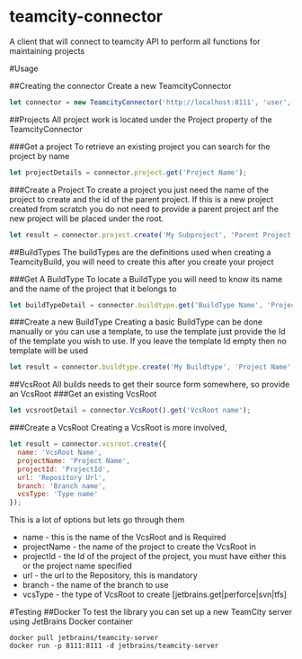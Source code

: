# teamcity-connector
A client that will connect to teamcity API to perform all functions for maintaining projects 

#Usage

##Creating the connector
Create a new TeamcityConnector
``` javascript
let connector = new TeamcityConnector('http://localhost:8111', 'user', 'password');
```

##Projects
All project work is located under the Project property of the TeamcityConnector

###Get a project
To retrieve an existing project you can search for the project by name
``` javascript
let projectDetails = connector.project.get('Project Name');
```

###Create a Project
To create a project you just need the name of the project to create and the id of the parent project. If this is a new 
project created from scratch you do not need to provide a parent project anf the new project will be placed under the root.
``` javascript
let result = connector.project.create('My Subproject', 'Parent Project Name');
```


##BuildTypes
The buildTypes are the definitions used when creating a TeamcityBuild, you will need to create this after you create your project

###Get A BuildType
To locate a BuildType you will need to know its name and the name of the project that it belongs to 
``` javascript
let buildTypeDetail = connector.buildtype.get('BuildType Name', 'Project Name');
```

###Create a new BuildType
Creating a basic BuildType can be done manually or you can use a template, to use the template just provide the
Id of the template you wish to use.  If you leave the template Id empty then no template will be used
``` javascript
let result = connector.buildtype.create('My Buildtype', 'Project Name', 'TemplateId');
```


##VcsRoot
All builds needs to get their source form somewhere, so provide an VcsRoot
###Get an existing VcsRoot
``` javascript
let vcsrootDetail = connector.VcsRoot().get('VcsRoot name');
```

###Create a VcsRoot
Creating a VcsRoot is more involved, 
``` javascript
let result = connector.vcsroot.create({
  name: 'VcsRoot Name',
  projectName: 'Project Name',
  projectId: 'ProjectId',
  url: 'Repository Url',
  branch: 'Branch name',
  vcsType: 'Type name'    
});
```

This is a lot of options but lets go through them
* name - this is the name of the VcsRoot and is Required
* projectName - the name of the project to create the VcsRoot in
* projectId - the Id of the project of the project, you must have either this or the project name specified
* url - the url to the Repository, this is mandatory
* branch - the name of the branch to use
* vcsType - the type of VcsRoot to create [jetbrains.get|perforce|svn|tfs] 


#Testing
##Docker
To test the library you can set up a new TeamCity server using JetBrains Docker container
```
docker pull jetbrains/teamcity-server
docker run -p 8111:8111 -d jetbrains/teamcity-server
```
